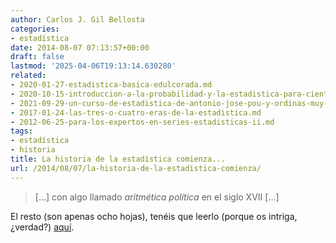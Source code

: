 ```yaml
---
author: Carlos J. Gil Bellosta
categories:
- estadística
date: 2014-08-07 07:13:57+00:00
draft: false
lastmod: '2025-04-06T19:13:14.630280'
related:
- 2020-01-27-estadistica-basica-edulcorada.md
- 2020-10-15-introduccion-a-la-probabilidad-y-la-estadistica-para-cientificos-de-datos-primera-entrega.md
- 2021-09-29-un-curso-de-estadistica-de-antonio-jose-pou-y-ordinas-muy-recomendable.md
- 2017-01-24-las-tres-o-cuatro-eras-de-la-estadistica.md
- 2012-06-25-para-los-expertos-en-series-estadisticas-ii.md
tags:
- estadística
- historia
title: La historia de la estadística comienza...
url: /2014/08/07/la-historia-de-la-estadistica-comienza/
---
```


>[...] con algo llamado _aritmética política_ en el siglo XVII [...]

El resto (son apenas ocho hojas), tenéis que leerlo (porque os intriga, ¿verdad?) [aquí](http://132.187.98.10:8080/encyclopedia/en/statisticsHistory.pdf).